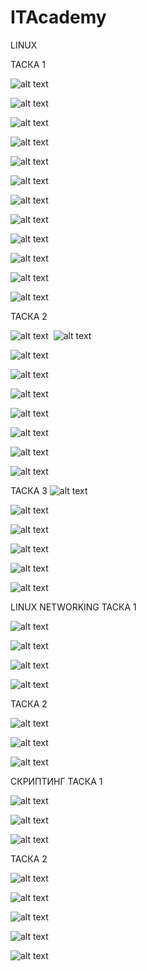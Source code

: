 # ITAcademy

LINUX 

ТАСКА 1

![alt text](https://github.com/valikkr/ITAcademy/blob/main/task1/Screenshot%20at%20Jun%2023%2021-21-29.png "задание1")

![alt text](https://github.com/valikkr/ITAcademy/blob/main/task1/Screenshot%20at%20Jun%2023%2021-26-55.png "задание1")

![alt text](https://github.com/valikkr/ITAcademy/blob/main/task1/Screenshot%20at%20Jun%2023%2021-29-01.png "задание1")

![alt text](https://github.com/valikkr/ITAcademy/blob/main/task1/Screenshot%20at%20Jun%2023%2021-29-16.png "задание1")

![alt text](https://github.com/valikkr/ITAcademy/blob/main/task1/Screenshot%20at%20Jun%2023%2021-30-40.png "задание1")

![alt text](https://github.com/valikkr/ITAcademy/blob/main/task1/Screenshot%20at%20Jun%2023%2021-34-28.png "задание1")

![alt text](https://github.com/valikkr/ITAcademy/blob/main/task1/Screenshot%20at%20Jun%2023%2021-41-27.png "задание1")

![alt text](https://github.com/valikkr/ITAcademy/blob/main/task1/Screenshot%20at%20Jun%2023%2021-42-11.png "задание1")

![alt text](https://github.com/valikkr/ITAcademy/blob/main/task1/Screenshot%20at%20Jun%2023%2021-42-46.png "задание1")

![alt text](https://github.com/valikkr/ITAcademy/blob/main/task1/Screenshot%20at%20Jun%2023%2021-44-41.png "задание1")

![alt text](https://github.com/valikkr/ITAcademy/blob/main/task1/Screenshot%20at%20Jun%2023%2021-47-52.png "задание1")

![alt text](https://github.com/valikkr/ITAcademy/blob/main/task1/Screenshot%20at%20Jun%2023%2021-49-32.png "задание1")



ТАСКА 2



![alt text](https://github.com/valikkr/ITAcademy/blob/main/task2/Screenshot%20at%20Jun%2023%2015-02-55.png "задание2")
​
![alt text](https://github.com/valikkr/ITAcademy/blob/main/task2/Screenshot%20at%20Jun%2023%2015-03-17.png "задание2")

![alt text](https://github.com/valikkr/ITAcademy/blob/main/task2/Screenshot%20at%20Jun%2023%2015-06-18.png "задание2")

![alt text](https://github.com/valikkr/ITAcademy/blob/main/task2/Screenshot%20at%20Jun%2023%2015-10-14.png "задание2")

![alt text](https://github.com/valikkr/ITAcademy/blob/main/task2/Screenshot%20at%20Jun%2023%2015-13-23.png "задание2")

![alt text](https://github.com/valikkr/ITAcademy/blob/main/task2/Screenshot%20at%20Jun%2023%2015-17-48.png "задание2")

![alt text](https://github.com/valikkr/ITAcademy/blob/main/task2/Screenshot%20at%20Jun%2023%2015-20-05.png "задание2")

![alt text](https://github.com/valikkr/ITAcademy/blob/main/task2/Screenshot%20at%20Jun%2023%2015-26-35.png "задание2")

![alt text](https://github.com/valikkr/ITAcademy/blob/main/task2/Screenshot%20at%20Jun%2023%2015-27-07.png "задание2")


ТАСКА 3
![alt text](https://github.com/valikkr/ITAcademy/blob/main/task3/Screenshot%20at%20Jun%2024%2015-20-18.png "задание3")

![alt text](https://github.com/valikkr/ITAcademy/blob/main/task3/Screenshot%20at%20Jun%2024%2017-17-49.png "задание3")

![alt text](https://github.com/valikkr/ITAcademy/blob/main/task3/Screenshot%20at%20Jun%2024%2022-26-25.png "задание3")

![alt text](https://github.com/valikkr/ITAcademy/blob/main/task3/Screenshot%20at%20Jun%2024%2022-27-15.png "задание3")

![alt text](https://github.com/valikkr/ITAcademy/blob/main/task3/Screenshot%20at%20Jun%2024%2022-28-07.png "задание3")

![alt text](https://github.com/valikkr/ITAcademy/blob/main/task3/Screenshot%20at%20Jun%2024%2022-29-27.png "задание3")


LINUX NETWORKING
ТАСКА 1

![alt text](https://github.com/valikkr/ITAcademy/blob/main/task4/powerongateway.png "задание2")


![alt text](https://github.com/valikkr/ITAcademy/blob/main/task4/poweroff.png "задание2")


![alt text](https://github.com/valikkr/ITAcademy/blob/main/task4/network.png "задание2")



![alt text](https://github.com/valikkr/ITAcademy/blob/main/task4/ssh%20tcpdump.png "задание2")


ТАСКА 2



![alt text](https://github.com/valikkr/ITAcademy/blob/main/task4/dhcp.png "задание2")




![alt text](https://github.com/valikkr/ITAcademy/blob/main/task4/dns%20resolve.png "задание2")




![alt text](https://github.com/valikkr/ITAcademy/blob/main/task4/tcpdump%20dns.png "задание2")


СКРИПТИНГ
ТАСКА 1

![alt text](https://github.com/valikkr/ITAcademy/blob/main/task5/script.png "задание2")


![alt text](https://github.com/valikkr/ITAcademy/blob/main/task5/screept.png "задание2")


![alt text](https://github.com/valikkr/ITAcademy/blob/main/task5/screepttext.png "задание2")

ТАСКА 2



![alt text](https://github.com/valikkr/ITAcademy/blob/main/task5/log.png "задание2")




![alt text](https://github.com/valikkr/ITAcademy/blob/main/task5/page.png "задание2")




![alt text](https://github.com/valikkr/ITAcademy/blob/main/task5/time.png "задание2")

![alt text](https://github.com/valikkr/ITAcademy/blob/main/task5/bot.png "задание2")




![alt text](https://github.com/valikkr/ITAcademy/blob/main/task5/bot1.png "задание2")



